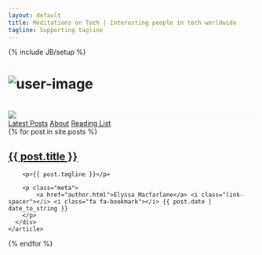 ```yaml
---
layout: default
title: Meditations on Tech | Interesting people in tech worldwide
tagline: Supporting tagline
---
```

{% include JB/setup %}

<h1 class="page-header text-center"><img src="img/logo.png" alt="user-image"></h1>

<img class="img-responsive visible-xs-block visible-sm-block hidden-md hidden-lg hidden-xl" src="img/sidebar-coffee.jpg" style="margin-top: 20px" />


<div class="home-page-posts animated fadeIn" style="border-top: rgb(245,245,245) solid 1px;">
  <footer class="split-footer">
      <a href="/">Latest Posts</a>
      <i class="link-spacer"></i>
      <a href="/about.html">About</a>
      <i class="link-spacer"></i>
      <a href="/readinglist.html">Reading List</a>
  </footer>
  {% for post in site.posts %}
    <article class="post">
      <div class="post-preview col-xs-10  no-gutter">
        <h2><a href="{{ BASE_PATH }}{{ post.url }}">{{ post.title }}</a></h2>

        <p>{{ post.tagline }}</p>

        <p class="meta">
            <a href="author.html">Elyssa Macfarlane</a> <i class="link-spacer"></i> <i class="fa fa-bookmark"></i> {{ post.date | date_to_string }}
        </p>
      </div>
    </article>
  {% endfor %}
</div>
